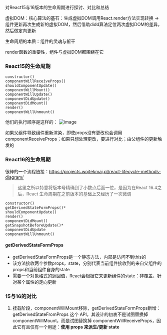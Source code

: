 对React15与16版本的生命周期进行探讨、对比和总结


虚拟DOM：核心算法的基石：生成虚拟DOM调用React.render方法实现转换 -> 组件更新再次生成新的虚拟DOM，然后借助didd算法定位两次虚拟DOM的差异，然后做定向更新

生命周期的本质：组件的灵魂与躯干

render函数的重要性，组件与虚拟DOM都围绕在它

### React15的生命周期
```
constructor()
componentWillReceiveProps()
shouldComponentUpdate()
componentWillMount()
componentWillUpdate()
componentDidUpdate()
componentDidMount()
render()
componentWillUnmount()
```
他们的执行顺序是这样的：
![image](https://user-images.githubusercontent.com/53267289/125733416-37a92aea-c127-4d0c-a58b-13c18224910d.png)

如果父组件导致组件重新渲染，即使props没有更改也会调用 componentReceiveProps；如果只想处理更改，要进行对比；由父组件的更新触发的


### React16的生命周期

很棒的一个流程链接：https://projects.wojtekmaj.pl/react-lifecycle-methods-diagram/

> 这里之所以特意将版本号精确到了小数点后面一位，是因为在React 16.4之后，React 生命周期在之前版本的基础上又经历了一次微调

```
constructor()
getDerivedStateFormProps()*
shouldComponentUpdate()
render()
componentDidMount()
getSnapshotBeforeUpdate()*
componentDidUpdate
componentWillUnmount()
```

#### getDerivedStateFormProps
- getDerivedStateFormProps是一个静态方法，内部是访问不到this的
- 该方法接收两个参数props，state，分别代表当前组件接收到的来自父组件的props和当前组件自身的state
- 需要一个对象格式的返回值，React会根据它来更新组件的state：非覆盖，针对某个属性的定向更新


### 15与16的对比
1. 挂载阶段，componentWillMount移除，getDerivedStateFormProps新增：getDerivedStateFromProps 这个 API，其设计的初衷不是试图替换掉 componentWillMount，而是试图替换掉 componentWillReceiveProps，因此它有且仅有一个用途：**使用 props 来派生/更新 state**
